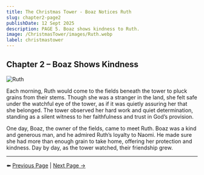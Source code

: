 ```yaml
---
title: The Christmas Tower - Boaz Notices Ruth
slug: chapter2-page2
publishDate: 12 Sept 2025
description: PAGE 5. Boaz shows kindness to Ruth.
image: /ChristmasTower/images/Ruth.webp
label: christmastower
---
```


## Chapter 2 – Boaz Shows Kindness  

![Ruth](/ChristmasTower/images/Ruth.webp)

Each morning, Ruth would come to the fields beneath the tower to pluck grains from their stems. Though she was a stranger in the land, she felt safe under the watchful eye of the tower, as if it was quietly assuring her that she belonged. The tower observed her hard work and quiet determination, standing as a silent witness to her faithfulness and trust in God’s provision.  

One day, Boaz, the owner of the fields, came to meet Ruth. Boaz was a kind and generous man, and he admired Ruth’s loyalty to Naomi. He made sure she had more than enough grain to take home, offering her protection and kindness. Day by day, as the tower watched, their friendship grew.  

---

⬅️ [Previous Page](chapter2-page1) | [Next Page →](chapter2-page3)
